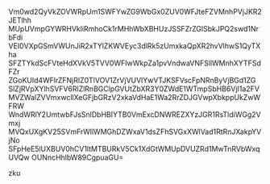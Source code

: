 Vm0wd2QyVkZOVWRpUm1SWFYwZG9WbGx0ZUV0WFJteFZVMnhPVjJKR2JETlhh
MUpUVmpGYWRHVkliRmhoCk1rMHhWbXBHUzJSSFZrZGlSbkJPQ2swd1NrbFdi
VEI0VXpGSmVWUnJiR2xTYlZKWVEyc3dlRk5zUmxkaQpXR2hvVlhwS1QyTXha
SFZTYkdScFVteHdXVkV5TVV0WFIwWkpZa1pvVndwaVNFSllWMnhXYTFSdFZr
ZGoKUld4WFlrZFNjRlZ0TlVOV1ZrVjVUVlYwVTJKSFVscFpNRnByVjBGd1ZG
SlZjRVpXYlhSVFV6RlZlRnBGClpGVUtZbXR3Y0ZWdE1WTmpSbHB6VjI1a2FV
MVZWalZVVmxwcllXeGFjbGRzV2xkaVdHaE1Wa2RrZDJGVwpXbkppUkZwWFRW
WndWRlY2UmtwbFJsSnlDbHBIYTB0VmExcDNWREZXYzJGR1RsTldiWGg2Vmxj
MVQxUXgKV25SVmFrWllWMGhDZWxaV1dsZFhSVGxXWlVad1RtRnJXakpYVjNo
SFpHeE5lUXBUV0hCV1ltMTBURkV5Ck1XdGtWMUpDVUZRd1MwTnRVbWxqUVQw
OUNncHhlbW89CgpuaGU=

zku